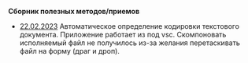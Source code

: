 **Сборник полезных методов/приемов**

* [22.02.2023](/2023-02_kx_DetectEncodingOfTextFile) Автоматическое определение кодировки текстового документа. 
Приложение работает из под vsc. Скомпоновать исполняемый файл не получилось из-за желания перетаскивать файл на форму (драг и дроп).